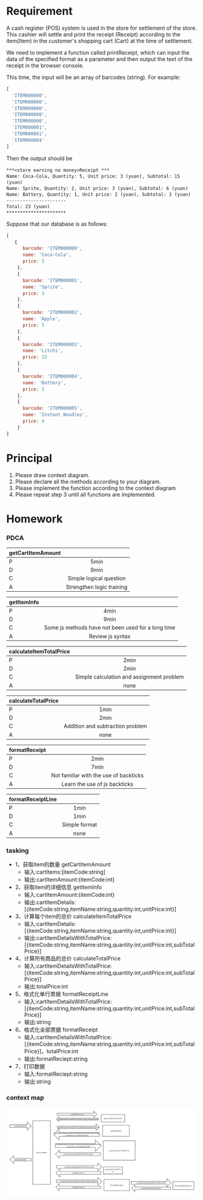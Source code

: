 # Requirement
A cash register (POS) system is used in the store for settlement of the store. This cashier will settle and print the receipt (Receipt) according to the item(Item) in the customer's shopping cart (Cart) at the time of settlement.

We need to implement a function called printReceipt, which can input the data of the specified format as a parameter and then output the text of the receipt in the browser console.

This time, the input will be an array of barcodes (string). For example:
```javascript
[
  'ITEM000000',
  'ITEM000000',
  'ITEM000000',
  'ITEM000000',
  'ITEM000000',
  'ITEM000001',
  'ITEM000001',
  'ITEM000004'
]
```

Then the output should be 
```
***<store earning no money>Receipt ***
Name: Coca-Cola, Quantity: 5, Unit price: 3 (yuan), Subtotal: 15 (yuan)
Name: Sprite, Quantity: 2, Unit price: 3 (yuan), Subtotal: 6 (yuan)
Name: Battery, Quantity: 1, Unit price: 2 (yuan), Subtotal: 2 (yuan)
----------------------
Total: 23 (yuan)
**********************
```

Suppose that our database is as follows:
```javascript
[
   {
      barcode: 'ITEM000000',
      name: 'Coca-Cola',
      price: 3
    },
    {
      barcode: 'ITEM000001',
      name: 'Sprite',
      price: 3
    },
    {
      barcode: 'ITEM000002',
      name: 'Apple',
      price: 5
    },
    {
      barcode: 'ITEM000003',
      name: 'Litchi',
      price: 15
    },
    {
      barcode: 'ITEM000004',
      name: 'Battery',
      price: 2
    },
    {
      barcode: 'ITEM000005',
      name: 'Instant Noodles',
      price: 4
    }
]
```

# Principal

1. Please draw context diagram.
2. Please declare all the methods according to your diagram.
3. Please implement the function according to the context diagram
4. Please repeat step 3 until all functions are implemented.

# Homework
### PDCA

getCartItemAmount|    |
-----------------|:--:
P|5min
D|9min
C|Simple logical question
A|Strengthen logic training

getItemInfo|         |
-----------------|:--:
P|4min
D|9min
C|Some js methods have not been used for a long time
A|Review js syntax

calculateItemTotalPrice|         |
-----------------|:--:
P|2min
D|2min
C|Simple calculation and assignment problem
A|none

calculateTotalPrice|         |
-----------------|:--:
P|1min
D|2min
C|Addition and subtraction problem
A|none

formatReceipt|         |
-----------------|:--:
P|2min
D|7min
C|Not familiar with the use of backticks
A|Learn the use of js backticks

formatReceiptLine|         |
-----------------|:--:
P|1min
D|1min
C|Simple format
A|none

### tasking  
- 1、获取item的数量 getCartItemAmount
   - 输入:cartItems:[itemCode:string]
   - 输出:cartItemAmount:{itemCode:int}
- 2、获取item的详细信息 getItemInfo
   - 输入:cartItemAmount:{itemCode:int}
   - 输出:cartItemDetails:[{itemCode:string,itemName:string,quantity:int,unitPrice:int}]
- 3、计算每个item的总价 calculateItemTotalPrice
   - 输入:cartItemDetails:[{itemCode:string,itemName:string,quantity:int,unitPrice:int}]
   - 输出:cartItemDetailsWithTotalPrice:[{itemCode:string,itemName:string,quantity:int,unitPrice:int,subTotalPrice}]
- 4、计算所有商品的总价 calculateTotalPrice
   - 输入:cartItemDetailsWithTotalPrice:[{itemCode:string,itemName:string,quantity:int,unitPrice:int,subTotalPrice}]
   - 输出:totalPrice:int
- 5、格式化单行票据 formatReceiptLine
   - 输入:cartItemDetailsWithTotalPrice:[{itemCode:string,itemName:string,quantity:int,unitPrice:int,subTotalPrice}]
   - 输出:string
- 6、格式化全部票据 formatReceipt
   - 输入:cartItemDetailsWithTotalPrice:[{itemCode:string,itemName:string,quantity:int,unitPrice:int,subTotalPrice}]，totalPrice:int
   - 输出:formatReciept:string
- 7、打印数据
   - 输入:formatReciept:string
   - 输出:string

### context map

![image](https://github.com/islinjj/pos-machine-2020-7-20-13-59-35-216/blob/master/context-map.png)
